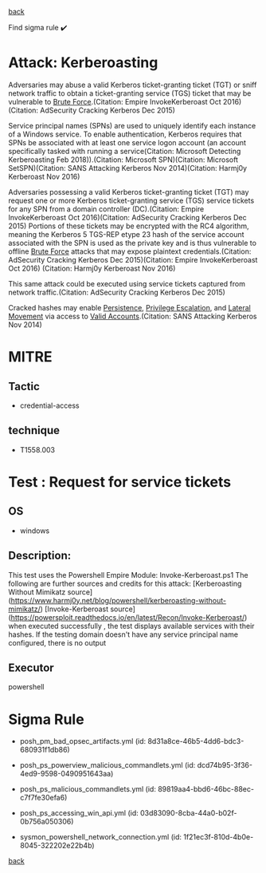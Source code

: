 
[back](../index.md)

Find sigma rule :heavy_check_mark: 

# Attack: Kerberoasting 

Adversaries may abuse a valid Kerberos ticket-granting ticket (TGT) or sniff network traffic to obtain a ticket-granting service (TGS) ticket that may be vulnerable to [Brute Force](https://attack.mitre.org/techniques/T1110).(Citation: Empire InvokeKerberoast Oct 2016)(Citation: AdSecurity Cracking Kerberos Dec 2015) 

Service principal names (SPNs) are used to uniquely identify each instance of a Windows service. To enable authentication, Kerberos requires that SPNs be associated with at least one service logon account (an account specifically tasked with running a service(Citation: Microsoft Detecting Kerberoasting Feb 2018)).(Citation: Microsoft SPN)(Citation: Microsoft SetSPN)(Citation: SANS Attacking Kerberos Nov 2014)(Citation: Harmj0y Kerberoast Nov 2016)

Adversaries possessing a valid Kerberos ticket-granting ticket (TGT) may request one or more Kerberos ticket-granting service (TGS) service tickets for any SPN from a domain controller (DC).(Citation: Empire InvokeKerberoast Oct 2016)(Citation: AdSecurity Cracking Kerberos Dec 2015) Portions of these tickets may be encrypted with the RC4 algorithm, meaning the Kerberos 5 TGS-REP etype 23 hash of the service account associated with the SPN is used as the private key and is thus vulnerable to offline [Brute Force](https://attack.mitre.org/techniques/T1110) attacks that may expose plaintext credentials.(Citation: AdSecurity Cracking Kerberos Dec 2015)(Citation: Empire InvokeKerberoast Oct 2016) (Citation: Harmj0y Kerberoast Nov 2016)

This same attack could be executed using service tickets captured from network traffic.(Citation: AdSecurity Cracking Kerberos Dec 2015)

Cracked hashes may enable [Persistence](https://attack.mitre.org/tactics/TA0003), [Privilege Escalation](https://attack.mitre.org/tactics/TA0004), and [Lateral Movement](https://attack.mitre.org/tactics/TA0008) via access to [Valid Accounts](https://attack.mitre.org/techniques/T1078).(Citation: SANS Attacking Kerberos Nov 2014)

# MITRE
## Tactic
  - credential-access


## technique
  - T1558.003


# Test : Request for service tickets
## OS
  - windows


## Description:
This test uses the Powershell Empire Module: Invoke-Kerberoast.ps1
The following are further sources and credits for this attack:
[Kerberoasting Without Mimikatz source] (https://www.harmj0y.net/blog/powershell/kerberoasting-without-mimikatz/)
[Invoke-Kerberoast source] (https://powersploit.readthedocs.io/en/latest/Recon/Invoke-Kerberoast/)
when executed successfully , the test displays available services with their hashes. 
If the testing domain doesn't have any service principal name configured, there is no output


## Executor
powershell

# Sigma Rule
 - posh_pm_bad_opsec_artifacts.yml (id: 8d31a8ce-46b5-4dd6-bdc3-680931f1db86)

 - posh_ps_powerview_malicious_commandlets.yml (id: dcd74b95-3f36-4ed9-9598-0490951643aa)

 - posh_ps_malicious_commandlets.yml (id: 89819aa4-bbd6-46bc-88ec-c7f7fe30efa6)

 - posh_ps_accessing_win_api.yml (id: 03d83090-8cba-44a0-b02f-0b756a050306)

 - sysmon_powershell_network_connection.yml (id: 1f21ec3f-810d-4b0e-8045-322202e22b4b)



[back](../index.md)
